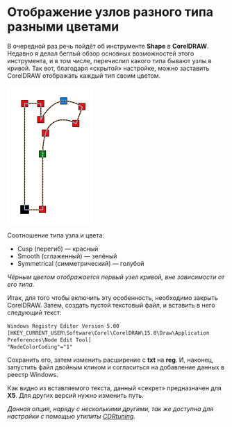 ﻿# Отображение узлов разного типа разными цветами

В очередной раз речь пойдёт об инструменте **Shape** в **CorelDRAW**. Недавно я делал беглый обзор основных возможностей этого инструмента, и в том числе, перечислил какого типа бывают узлы в кривой. Так вот, благодаря «скрытой» настройке, можно заставить CorelDRAW отображать каждый тип своим цветом.

![Отображение узлов разного типа разными цветами в CorelDRAW](./858001c6-728b-4b32-80f5-e6a78a39231b.png)

Соотношение типа узла и цвета:

*   Cusp (перегиб) — красный
*   Smooth (сглаженный) — зелёный
*   Symmetrical (симметрический) — голубой

_Чёрным цветом отображается первый узел кривой, вне зависимости от его типа._

Итак, для того чтобы включить эту особенность, необходимо закрыть CorelDRAW. Затем, создать пустой текстовый файл, и вставить в него следующий текст:

```
Windows Registry Editor Version 5.00  
[HKEY_CURRENT_USER\Software\Corel\CorelDRAW\15.0\Draw\Application Preferences\Node Edit Tool]  
"NodeColorCoding"="1"
```

Сохранить его, затем изменить расширение с **txt** на **reg**. И, наконец, запустить файл двойным кликом и согласиться на добавление данных в реестр Windows.

Как видно из вставляемого текста, данный «секрет» предназначен для **Х5**. Для других версий нужно изменить путь.

_Данная опция, наряду с несколькими другими, так же доступна для настройки с помощью утилиты [CDRtuning](http://cdrpro.ru/macros/)._
